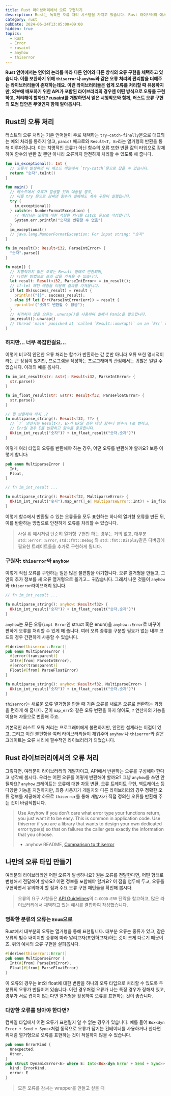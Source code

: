 ```yaml
---
title: Rust 라이브러리에서 오류 구현하기
description: Rust는 독특한 오류 처리 시스템을 가지고 있습니다. Rust 라이브러리 에서는 어떤 방식으로 오류를 설계해야 할까요? rusaint를 만들면서 배운 Rust 라이브러리 오류 구현의 Best practice를 알아봅니다.
category: rust
pubDate: 2024-06-24T13:05:00+09:00
hidden: true
topics:
  - Rust
  - Error
  - rusaint
  - anyhow
  - thiserror
---
```


**Rust 언어에서는 언어의 논리를 따라 다른 언어와 다른 방식의 오류 구현을 채택하고 있습니다. 이를 보완하기 위해 `thiserror`나 `anyhow`와 같은 오류 처리의 편리함을 더해주는 라이브러리들이 존재하는데요. 이런 라이브러리들은 쉽게 오류를 처리할 때 유용하지만, 외부에 배포하기 위한 API가 포함된 라이브러리의 경우엔 어떤 방식으로 오류를 구현하고, 처리해야 할까요? [rusaint](https://github.com/eatsteak/rusaint)를 개발하면서 얻은 시행착오와 함께, 러스트 오류 구현의 모범 답안은 무엇인지 함께 알아봅시다.**

## Rust의 오류 처리
러스트의 오류 처리는 기존 언어들이 주로 채택하는 `try-catch-finally`문으로 대표되는 예외 처리를 통하지 않고, `panic!` 매크로와 `Result<T, E>`라는 열거형의 반환을 통해 이루어집니다. 이는 치명적인 오류가 아닌 함수의 오류 또한 반환 값의 타입으로 강제하여 함수의 반환 값 뿐만 아니라 오류까지 안전하게 처리할 수 있도록 해 줍니다.

```kotlin
fun im_exceptional(): Int {
  // 오류가 발생하면 이 메소드 바깥에서 `try-catch`문으로 잡을 수 있습니다.
  return "숫자".toInt() 
}

fun main() {
  // 메소드에서 오류가 발생할 것이 예상될 경우,
  // 이를 try 문으로 감싸면 함수가 실패해도 계속 구문이 실행됩니다.
  try {
    im_exceptional()
  } catch(e: NumberFormatException) {
    // 예상되는 오류에 대한 적절한 처리를 catch 문으로 작성합니다.
    System.err.println("숫자로 변환할 수 없음")
  }
  im_exceptional()
  // java.lang.NumberFormatException: For input string: "숫자"
}
```

```rust
fn im_result(): Result<i32, ParseIntError> {
  "숫자".parse()
}

fn main() {
  // 치명적이지 않은 오류는 Result 형태로 반환되며,
  // 다양한 방법으로 결과 값을 가져올 수 있습니다.
  let result: Result<i32, ParseIntError> = im_result();
  // if-let 패턴 매칭을 이용해 결과를 가져옵니다.
  if let Ok(success_result) = result {
    println!("{}", success_result);
  } else if let Err(ParseIntError(err)) = result {
    eprintln!("숫자로 변환할 수 없음");
  }
  // 처리하지 않을 오류는 .unwrap()를 사용하여 실패시 Panic을 일으킵니다.
  im_result().unwrap()
  // thread 'main' panicked at 'called `Result::unwrap()` on an `Err` value: ParseIntError { kind: InvalidDigit }'
}
```
### 하지만... 너무 복잡한걸요...
이렇게 비교적 안전한 오류 처리는 함수가 반환하는 값 뿐만 아니라 오류 또한 명시적이라는 큰 장점이 있지만, 프로그램을 작성하는 프로그래머의 관점에서는 귀찮은 일일 수 있습니다. 아래의 예를 봅시다.

```rust
fn im_int_result(str: &str): Result<i32, ParseIntError> {
  str.parse()
}

fn im_float_result(str: &str): Result<f32, ParseFloatError> {
  str.parse()
}

// 뭘 반환해야 하지..?
fn multiparse_string(): Result<f32, ??> {
  // `?` 연산자는 Result<T, E>가 Ok일 경우 대상 함수나 변수가 T로 변하고,
  // Err일 경우 E를 반환하고 함수를 종료합니다.
  Ok(im_int_result("숫자")? + im_float_result("숫자.숫자")?)
}
```

이렇게 여러 타입의 오류를 반환해야 하는 경우, 어떤 오류를 반환해야 할까요? 보통 이렇게 합니다:

```rust
pub enum MultiparseError {
  Int,
  Float,
}

// fn im_int_result ...

fn multiparse_string(): Result<f32, MultiparseError> {
  Ok(im_int_result("숫자").map_err(|_e| MultiparseError::Int)? + im_float_result("숫자.숫자").map_err(|_e| MultiparseError::Float)?)
}
```

이렇게 함수에서 반환될 수 있는 오류들을 모두 표현하는 하나의 열거형 오류를 만든 뒤, 이를 반환하는 방법으로 안전하게 오류를 처리할 수 있습니다.

> 사실 위 예시처럼 단순히 열거형 구현만 하는 경우는 거의 없고, 대부분 `std::error::Error`, `std::fmt::Debug` 와 `std::fmt::Display`같은 디버깅에 필요한 트레이트들을 추가로 구현하게 됩니다.

### 구원자: `thiserror`와 `anyhow`

이렇게 직접 오류를 구현하는 일은 많은 불편함을 야기합니다. 오류 열거형을 만들고, 그 안의 추가 정보를 새 오류 열거형으로 옮기고... 귀찮습니다. 그래서 나온 것들이 `anyhow`와 `thiserror`라이브러리 입니다.

```rust
// fn im_int_result ...

fn multiparse_string(): anyhow::Result<f32> {
  Ok(im_int_result("숫자")? + im_float_result("숫자.숫자")?)
}
```

`anyhow`는 모든 오류(`impl Error`인 struct 혹은 enum)을 `anyhow::Error`로 바꾸어 편하게 오류를 처리할 수 있게 해 줍니다.
여러 오류 종류를 구분할 필요가 없는 내부 코드의 경우 간편하게 사용할 수 있습니다.

```rust
#[derive(thiserror::Error)]
pub enum MultiparseError {
  #[error(transparent)]
  Int(#[from] ParseIntError),
  #[error(transparent)]
  Float(#[from] ParseFloatError)
}

fn multiparse_string(): anyhow::Result<f32, MultiparseError> {
  Ok(im_int_result("숫자")? + im_float_result("숫자.숫자")?)
}
```

`thiserror`는 새로운 오류 열거형을 만들 때 기존 오류를 새로운 오류로 변환하는 과정을 편하게 해 줍니다. 굳이 `map_err`와 같은 오류 변환을 하지 않아도, `?` 연산자의 기능을 이용해 자동으로 변환해 주죠.

기본적인 러스트 오류 처리는 프로그래머에게 불편하지만, 안전한 설계라는 이점이 있고, 그리고 이런 불편함을 여러 라이브러리들이 채워주어 `anyhow` 나 `thiserror`와 같은 크레이트는 오류 처리에 필수적인 라이브러리가 되었습니다.

## Rust 라이브러리에서의 오류 처리
그렇다면, 여러분이 라이브러리의 개발자이고, API에서 반환하는 오류를 구성해야 한다고 생각해 봅시다. 우리는 어떤 오류를 어떻게 반환해야 할까요? 그냥 `anyhow`를 쓰면 안 될까요? `anyhow` 크레이트는 오류에 대한 자동 변환, 오류 트레이트 구현, 백트레이스 등 다양한 기능을 지원하지만, 최종 사용자가 개발자와 다른 라이브러리의 경우 정확한 오류 정보를 제공해야 하므로 `thiserror`를 통해 개발자가 직접 정의한 오류를 반환해 주는 것이 바람직합니다.

> Use Anyhow if you don't care what error type your functions return, you just want it to be easy. This is common in application code. Use thiserror if you are a library that wants to design your own dedicated error type(s) so that on failures the caller gets exactly the information that you choose.
> - anyhow README, [Comparison to thiserror](https://github.com/dtolnay/anyhow?tab=readme-ov-file#comparison-to-thiserror)

## 나만의 오류 타입 만들기
여러분의 라이브러리엔 어떤 오류가 발생하나요? 원본 오류를 전달한다면, 어떤 형태로 변형해서 전달해야 할까요? 어떤 정보를 포함해야 할까요? 이 점을 염두에 두고, 오류를 구현하면서 유의해야 할 점과 주요 오류 구현 패턴들을 확인해 봅시다.

> 오류의 요구 사항들은 [API Guidelines](https://rust-lang.github.io/api-guidelines/interoperability.html#error-types-are-meaningful-and-well-behaved-c-good-err)의 `C-GOOD-ERR` 단락을 참고하고, 많은 라이브러리에서 채택하고 있는 예시를 결합하여 작성했습니다.

### 명확한 분류의 오류는 `Enum`으로
Rust에서 대부분의 오류는 열거형을 통해 표현됩니다. 대부분 오류는 종류가 있고, 같은 오류의 범주 내이지만 종류에 따라 알리고자(표현하고자)하는 것이 크게 다르기 때문이죠. 위의 예시의 오류 구현을 살펴봅시다.

```rust
#[derive(thiserror::Error)]
pub enum MultiparseError {
  Int(#[from] ParseIntError),
  Float(#[from] ParseFloatError)
}
```
이 오류의 경우는 int와 float에 대한 변환을 하나의 오류 타입으로 처리할 수 있도록 두 분류의 오류가 만들어져 있습니다. 이런 경우처럼 오류가 나는 특정 경우가 정해져 있고, 경우가 서로 겹치지 않는다면 열거형을 활용하여 오류를 표현하는 것이 좋습니다.

### 다양한 오류를 담아야 한다면?
컴파일 타입에서 어떤 오류가 표현될지 알 수 없는 경우가 있습니다. 예를 들어 `Box<dyn Error + Send + Sync>`처럼 동적으로 오류가 담기는 컨테이너를 사용하거나 한다면 위처럼 열거형으로 오류를 표현하는 것이 적절하지 않을 수 있습니다.

```rust
pub enum ErrorKind {
  Unexpected,
  Other,
}
pub struct DynamicError<E> where E: Into<Box<dyn Error + Send + Sync>> {
  kind: ErrorKind,
  error: E
}
```
> 모든 오류를 감싸는 wrapper를 만들고 싶을 때